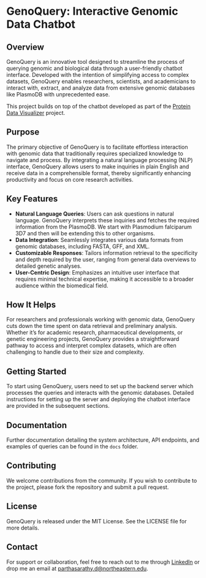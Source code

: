 # GenoQuery: Interactive Genomic Data Chatbot

## Overview
GenoQuery is an innovative tool designed to streamline the process of querying genomic and biological data through a user-friendly chatbot interface. Developed with the intention of simplifying access to complex datasets, GenoQuery enables researchers, scientists, and academicians to interact with, extract, and analyze data from extensive genomic databases like PlasmoDB with unprecedented ease.

This project builds on top of the chatbot developed as part of the [Protein Data Visualizer](https://github.com/parthasarathydNU/protien-data-visualizer) project.

## Purpose
The primary objective of GenoQuery is to facilitate effortless interaction with genomic data that traditionally requires specialized knowledge to navigate and process. By integrating a natural language processing (NLP) interface, GenoQuery allows users to make inquiries in plain English and receive data in a comprehensible format, thereby significantly enhancing productivity and focus on core research activities.

## Key Features
- **Natural Language Queries**: Users can ask questions in natural language. GenoQuery interprets these inquiries and fetches the required information from the PlasmoDB. We start with Plasmodium falciparum 3D7 and then will be extending this to other organisms.
- **Data Integration**: Seamlessly integrates various data formats from genomic databases, including FASTA, GFF, and XML.
- **Customizable Responses**: Tailors information retrieval to the specificity and depth required by the user, ranging from general data overviews to detailed genetic analyses.
- **User-Centric Design**: Emphasizes an intuitive user interface that requires minimal technical expertise, making it accessible to a broader audience within the biomedical field.

## How It Helps
For researchers and professionals working with genomic data, GenoQuery cuts down the time spent on data retrieval and preliminary analysis. Whether it’s for academic research, pharmaceutical developments, or genetic engineering projects, GenoQuery provides a straightforward pathway to access and interpret complex datasets, which are often challenging to handle due to their size and complexity.

## Getting Started
To start using GenoQuery, users need to set up the backend server which processes the queries and interacts with the genomic databases. Detailed instructions for setting up the server and deploying the chatbot interface are provided in the subsequent sections.

## Documentation
Further documentation detailing the system architecture, API endpoints, and examples of queries can be found in the `docs` folder.

## Contributing
We welcome contributions from the community. If you wish to contribute to the project, please fork the repository and submit a pull request.

## License
GenoQuery is released under the MIT License. See the LICENSE file for more details.

## Contact
For support or collaboration, feel free to reach out to me through [LinkedIn](https://www.linkedin.com/in/parthadhruv/) or drop me an email at [parthasarathy.d@northeastern.edu](mailto:parthasarathy.d@northeastern.edu).
